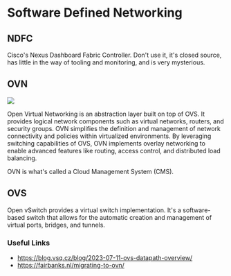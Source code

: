 # Software Defined Networking

## NDFC

Cisco's Nexus Dashboard Fabric Controller. Don't use it, it's closed source, has little in the way of tooling and monitoring, and is very mysterious.

## OVN

![](https://hustcat.github.io/assets/ovs/ovs_architecture_01.png)

Open Virtual Networking is an abstraction layer built on top of OVS. It provides logical network components such as virtual networks, routers, and security groups. OVN simplifies the definition and management of network connectivity and policies within virtualized environments. By leveraging switching capabilities of OVS, OVN implements overlay networking to enable advanced features like routing, access control, and distributed load balancing.

OVN is what's called a Cloud Management System (CMS).

## OVS

Open vSwitch provides a virtual switch implementation. It's a software-based switch that allows for the automatic creation and management of virtual ports, bridges, and tunnels.

### Useful Links

- https://blog.vsq.cz/blog/2023-07-11-ovs-datapath-overview/
- https://fairbanks.nl/migrating-to-ovn/
